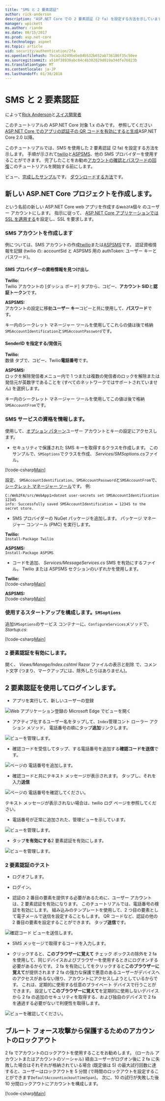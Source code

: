 ```yaml
---
title: "SMS と 2 要素認証"
author: rick-anderson
description: "ASP.NET Core での 2 要素認証 (2 fa) を設定する方法を示しています。"
manager: wpickett
ms.author: riande
ms.date: 08/15/2017
ms.prod: asp.net-core
ms.technology: aspnet
ms.topic: article
uid: security/authentication/2fa
ms.openlocfilehash: 7bca1c6249bebe84b532b652ab736186f35c50ee
ms.sourcegitcommit: a510f38930abc84c4b302029d019a34dfe76823b
ms.translationtype: MT
ms.contentlocale: ja-JP
ms.lasthandoff: 01/30/2018
---
```

# <a name="two-factor-authentication-with-sms"></a>SMS と 2 要素認証

によって[Rick Anderson](https://twitter.com/RickAndMSFT)と[スイス開発者](https://github.com/Swiss-Devs)

このチュートリアルの ASP.NET Core 対象 1.x のみです。 参照してください[ASP.NET Core でのアプリの認証子の QR コードを有効にすると生成](xref:security/authentication/identity-enable-qrcodes)ASP.NET Core 2.0 以降。

このチュートリアルでは、SMS を使用した 2 要素認証 (2 fa) を設定する方法を示します。 手順が示されて[twilio](https://www.twilio.com/)と[ASPSMS](https://www.aspsms.com/asp.net/identity/core/testcredits/)、他の SMS プロバイダーを使用することができます。 完了したことをお勧め[アカウントの確認とパスワードの回復](accconfirm.md)このチュートリアルを開始する前にします。

ビュー、[完成したサンプル](https://github.com/aspnet/Docs/tree/master/aspnetcore/security/authentication/2fa/sample/Web2FA)です。 [ダウンロードする方法](xref:tutorials/index#how-to-download-a-sample)です。

## <a name="create-a-new-aspnet-core-project"></a>新しい ASP.NET Core プロジェクトを作成します。

という名前の新しい ASP.NET Core web アプリを作成する`Web2FA`個々 のユーザー アカウントにします。 指示に従って、 [ASP.NET Core アプリケーションでは SSL を適用する](xref:security/enforcing-ssl)を設定し、SSL を要求します。

### <a name="create-an-sms-account"></a>SMS アカウントを作成します

例については、SMS アカウントの作成[twilio](https://www.twilio.com/)または[ASPSMS](https://www.aspsms.com/asp.net/identity/core/testcredits/)です。 認証資格情報を記録 (twilio の: accountSid と ASPSMS 用の authToken: ユーザー キーとパスワード)。

#### <a name="figuring-out-sms-provider-credentials"></a>SMS プロバイダーの資格情報を見つけ出し

**Twilio:**  
Twilio アカウントの [ダッシュ ボード] タブから、コピー、**アカウント SID**と**認証トークン**です。

**ASPSMS:**  
アカウントの設定に移動**ユーザー キー**コピーと共に使用して、**パスワード**です。

キー内のシークレット マネージャー ツールを使用してこれらの値は後で格納`SMSAccountIdentification`と`SMSAccountPassword`です。

#### <a name="specifying-senderid--originator"></a>SenderID を指定する/発信元

**Twilio:**  
数値 タブで、コピー、Twilio**電話番号**です。 

**ASPSMS:**  
ロックを解除発信者メニュー内で 1 つまたは複数の発信者のロックを解除または発信元が英数字であることを (すべてのネットワークではサポートされていません) を選択します。 

キー内のシークレット マネージャー ツールを使用してこの値は後で格納`SMSAccountFrom`です。


### <a name="provide-credentials-for-the-sms-service"></a>SMS サービスの資格を情報します。

使用して、[オプション パターン](xref:fundamentals/configuration/options)ユーザー アカウントとキーの設定にアクセスします。 

   * セキュリティで保護された SMS キーを取得するクラスを作成します。 このサンプルで、`SMSoptions`でクラスを作成、 *Services/SMSoptions.cs*ファイル。

[!code-csharp[Main](2fa/sample/Web2FA/Services/SMSoptions.cs)]

設定、 `SMSAccountIdentification`、`SMSAccountPassword`と`SMSAccountFrom`で、[シークレット マネージャー ツール](xref:security/app-secrets)です。 例:

```none
C:/Web2FA/src/WebApp1>dotnet user-secrets set SMSAccountIdentification 12345
info: Successfully saved SMSAccountIdentification = 12345 to the secret store.
```
* SMS プロバイダーの NuGet パッケージを追加します。 パッケージ マネージャー コンソール (PMC) を実行します。

**Twilio:**  
`Install-Package Twilio`

**ASPSMS:**  
`Install-Package ASPSMS`


* コードを追加、 *Services/MessageServices.cs* SMS を有効にするファイル。 Twilio または ASPSMS セクションのいずれかを使用します。


**Twilio:**  
[!code-csharp[Main](2fa/sample/Web2FA/Services/MessageServices_twilio.cs)]

**ASPSMS:**  
[!code-csharp[Main](2fa/sample/Web2FA/Services/MessageServices_ASPSMS.cs)]

### <a name="configure-startup-to-use-smsoptions"></a>使用するスタートアップを構成します。`SMSoptions`

追加`SMSoptions`のサービス コンテナーに、`ConfigureServices`メソッドで、 *Startup.cs*:

[!code-csharp[Main](2fa/sample/Web2FA/Startup.cs?name=snippet1&highlight=4)]

### <a name="enable-two-factor-authentication"></a>2 要素認証を有効にします。

開く、 *Views/Manage/Index.cshtml* Razor ファイルの表示と削除 で、コメント文字 (つまり、マークアップには、除外したりはありません)。

## <a name="log-in-with-two-factor-authentication"></a>2 要素認証を使用してログインします。

* アプリを実行して、新しいユーザーの登録

![Web アプリケーション登録の Microsoft Edge でビューを開く](2fa/_static/login2fa1.png)

* アクティブ化するユーザー名をタップして、`Index`管理コント ローラー アクション メソッド。 電話番号の順にタップ**追加**リンクします。

![ビューを管理します。](2fa/_static/login2fa2.png)

* 確認コードを受信してタップ、する電話番号を追加する**確認コードを送信**です。

![ページの 電話番号を追加します。](2fa/_static/login2fa3.png)

* 確認コードと共にテキスト メッセージが表示されます。 タップし、それを入力**送信**

![ページの 電話番号を確認してください。](2fa/_static/login2fa4.png)

テキスト メッセージが表示されない場合は、twilio ログ ページを参照してください。

* 電話番号が正常に追加された、管理ビューを示しています。

![ビューを管理します。](2fa/_static/login2fa5.png)

* タップ**を有効にする**2 要素認証を有効にします。

![ビューを管理します。](2fa/_static/login2fa6.png)

### <a name="test-two-factor-authentication"></a>2 要素認証のテスト

* ログオフします。

* ログイン。

* 認証の 2 番目の要素を提供する必要があるために、ユーザー アカウントは、2 要素認証を有効になります。 このチュートリアルでは、電話番号の検証を有効にします。 組み込みのテンプレートを使用して、2 つ目の要素として電子メールで送信を設定することもします。 QR コードなど、認証の他の 2 番目の要素を設定することができます。 タップ**送信**です。

![確認コード ビューを送信します。](2fa/_static/login2fa7.png)

* SMS メッセージで取得するコードを入力します。

* クリックすると、**このブラウザーに覚えて** チェック ボックスの除外を 2 fa を使用して、同じデバイスおよびブラウザーを使用するときにログオンする必要があるからです。 2 fa を有効にしてをクリックすると**このブラウザーに覚えて**が提供されます 2 fa の強力な保護で悪意のあるユーザーがデバイスへのアクセスがあるない限り、アカウントにアクセスしようとしているからです。 これは、定期的に使用する任意のプライベート デバイスで行うことができます。 設定して**このブラウザーに覚えて**を定期的に使用しないデバイスから 2 fa の追加のセキュリティを取得する、および独自のデバイスで 2 fa を通過する必要がないで利便性を取得します。

![ビューを確認してください。](2fa/_static/login2fa8.png)

## <a name="account-lockout-for-protecting-against-brute-force-attacks"></a>ブルート フォース攻撃から保護するためのアカウントのロックアウト

2 fa でアカウントのロックアウトを使用することをお勧めします。 (ローカル アカウントまたはアカウントのソーシャル) 経由ユーザーがログオン後に 2 fa に失敗した場合はそれぞれが格納されている場合 (既定値は 5) の最大試行回数に達すると、ユーザーはロックアウトを 5 分間 (で時間のロックアウトを設定することができます`DefaultAccountLockoutTimeSpan`)。 次に、10 の試行が失敗した後 10 分間ロックアウトにアカウントを構成します。

[!code-csharp[Main](2fa/sample/Web2FA/Startup.cs?name=snippet2&highlight=13-17)] 
